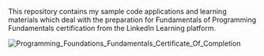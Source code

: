 This repository contains my sample code applications and learning materials which deal with the preparation for Fundamentals of Programming Fundamentals certification from the LinkedIn Learning platform.

![Programming_Foundations_Fundamentals_Certificate_Of_Completion](https://github.com/jenansaadatmand/LinkedIn_Learning-/assets/153618882/3e627531-63ac-4510-9fdb-8f57b63944a4)
